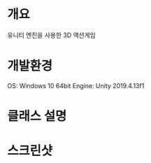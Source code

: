 개요
=============
유니티 엔진을 사용한 3D 액션게임

개발환경
=============
OS: Windows 10 64bit
Engine: Unity 2019.4.13f1

클래스 설명
=============

스크린샷
=============
